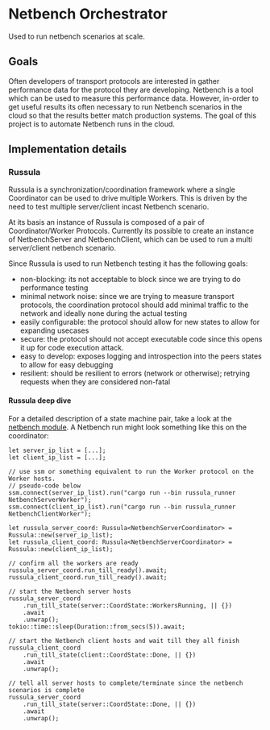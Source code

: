# Netbench Orchestrator

Used to run netbench scenarios at scale.

## Goals
Often developers of transport protocols are interested in gather performance data for the protocol
they are developing. Netbench is a tool which can be used to measure this performance data.
However, in-order to get useful results its often necessary to run Netbench scenarios in the cloud
so that the results better match production systems. The goal of this project is to automate
Netbench runs in the cloud.

## Implementation details

### Russula
Russula is a synchronization/coordination framework where a single Coordinator can be used to drive
multiple Workers. This is driven by the need to test multiple server/client incast Netbench
scenario.

At its basis an instance of Russula is composed of a pair of Coordinator/Worker Protocols. Currently
its possible to create an instance of NetbenchServer and NetbenchClient, which can be used to run
a multi server/client netbench scenario.

Since Russula is used to run Netbench testing it has the following goals:
- non-blocking: its not acceptable to block since we are trying to do performance testing
- minimal network noise: since we are trying to measure transport protocols, the coordination protocol
should add minimal traffic to the network and ideally none during the actual testing
- easily configurable: the protocol should allow for new states to allow for expanding usecases
- secure: the protocol should not accept executable code since this opens it up for code execution attack.
- easy to develop: exposes logging and introspection into the peers states to allow for easy debugging
- resilient: should be resilient to errors (network or otherwise); retrying requests when they are considered
non-fatal

#### Russula deep dive
For a detailed description
of a state machine pair, take a look at the [netbench module](src/russula/netbench.rs). A Netbench
run might look something like this on the coordinator:

```
let server_ip_list = [...];
let client_ip_list = [...];

// use ssm or something equivalent to run the Worker protocol on the Worker hosts.
// pseudo-code below
ssm.connect(server_ip_list).run("cargo run --bin russula_runner NetbenchServerWorker");
ssm.connect(client_ip_list).run("cargo run --bin russula_runner NetbenchClientWorker");

let russula_server_coord: Russula<NetbenchServerCoordinator> = Russula::new(server_ip_list);
let russula_client_coord: Russula<NetbenchServerCoordinator> = Russula::new(client_ip_list);

// confirm all the workers are ready
russula_server_coord.run_till_ready().await;
russula_client_coord.run_till_ready().await;

// start the Netbench server hosts
russula_server_coord
    .run_till_state(server::CoordState::WorkersRunning, || {})
    .await
    .unwrap();
tokio::time::sleep(Duration::from_secs(5)).await;

// start the Netbench client hosts and wait till they all finish
russula_client_coord
    .run_till_state(client::CoordState::Done, || {})
    .await
    .unwrap();

// tell all server hosts to complete/terminate since the netbench scenarios is complete
russula_server_coord
    .run_till_state(server::CoordState::Done, || {})
    .await
    .unwrap();
```

